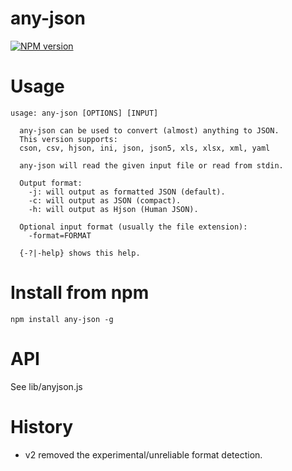 # any-json

[![NPM version](https://img.shields.io/npm/v/any-json.svg?style=flat-square)](http://www.npmjs.com/package/any-json)

# Usage

```
usage: any-json [OPTIONS] [INPUT]

  any-json can be used to convert (almost) anything to JSON.
  This version supports:
  cson, csv, hjson, ini, json, json5, xls, xlsx, xml, yaml

  any-json will read the given input file or read from stdin.

  Output format:
    -j: will output as formatted JSON (default).
    -c: will output as JSON (compact).
    -h: will output as Hjson (Human JSON).

  Optional input format (usually the file extension):
    -format=FORMAT

  {-?|-help} shows this help.
```

# Install from npm

```
npm install any-json -g
```

# API

See lib/anyjson.js

# History

- v2 removed the experimental/unreliable format detection.
